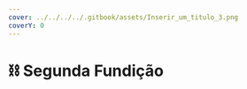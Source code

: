 ```yaml
---
cover: ../../../../.gitbook/assets/Inserir_um_titulo_3.png
coverY: 0
---
```


# ⛓ Segunda Fundição

